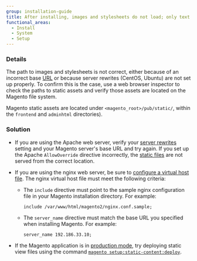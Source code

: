 ```yaml
---
group: installation-guide
title: After installing, images and stylesheets do not load; only text displays, no graphics
functional_areas:
  - Install
  - System
  - Setup
---
```


### Details

The path to images and stylesheets is not correct, either because of an incorrect base [URL](https://glossary.magento.com/url) or because server rewrites (CentOS, Ubuntu) are not set up properly. To confirm this is the case, use a web browser inspector to check the paths to static assets and verify those assets are located on the Magento file system.

Magento static assets are located under `<magento_root>/pub/static/`, within the `frontend` and `adminhtml` directories).

### Solution

*	If you are using the Apache web server, verify your [server rewrites]({{page.baseurl}}/install-gde/prereq/apache.html#apache-help-rewrite) setting and your Magento server's base URL and try again. If you set up the Apache `AllowOverride` directive incorrectly, the [static files](https://glossary.magento.com/static-files) are not served from the correct location.

* If you are using the nginx web server, be sure to [configure a virtual host file]({{page.baseurl}}/install-gde/prereq/nginx.html#configure-nginx-ubuntu). The nginx virtual host file must meet the following criteria:

  - The `include` directive must point to the sample nginx configuration file in your Magento installation directory. For example:

    ```
    include /var/www/html/magento2/nginx.conf.sample;
    ```

  - The `server_name` directive must match the base URL you specified when installing Magento. For example:

    ```
    server_name 192.186.33.10;
    ```

*	If the Magento application is in [production mode]({{page.baseurl}}/config-guide/bootstrap/magento-modes.html#production-mode), try deploying static view files using the command [`magento setup:static-content:deploy`]({{page.baseurl}}/config-guide/cli/config-cli-subcommands-static-view.html).
